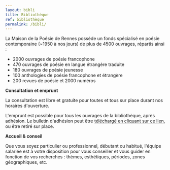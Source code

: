 ```yaml
---
layout: bibli
title: Bibliothèque
ref: bibliothèque
permalink: /bibli/
---
```

La Maison de la Poésie de Rennes possède un fonds spécialisé en poésie contemporaine (~1950 à nos jours) de plus de 4500 ouvrages, répartis ainsi :

* 2000 ouvrages de poésie francophone
* 470 ouvrages de poésie en langue étrangère traduite
* 180 ouvrages de poésie jeunesse
* 100 anthologies de poésie francophone et étrangère
* 200 revues de poésie et 2000 numéros 

**Consultation et emprunt**

La consultation est libre et gratuite pour toutes et tous sur place durant nos horaires d'ouverture.

L'emprunt est possible pour tous les ouvrages de la bibliothèque, après adhésion. Le bulletin d'adhésion peut être [téléchargé en cliquant sur ce lien](https://maiporennes.fr/imgs/bulletin-d-adh-sion-2022.pdf)[](https://maiporennes.fr/maison/), ou être retiré sur place.

**Accueil & conseil**

Que vous soyez particulier ou professionnel, débutant ou habitué, l'équipe salariée est à votre disposition pour vous conseiller et vous guider en fonction de vos recherches : thèmes, esthétiques, périodes, zones géographiques, etc.
